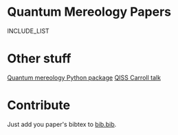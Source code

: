 # Quantum Mereology Papers

INCLUDE_LIST

# Other stuff
[Quantum mereology Python package](https://nicolasloizeau.github.io/quantum_mereology/)
[QISS Carroll talk](https://www.youtube.com/watch?v=HOssfva2IBo)

# Contribute
Just add you paper's bibtex to [bib.bib](bib.bib).
